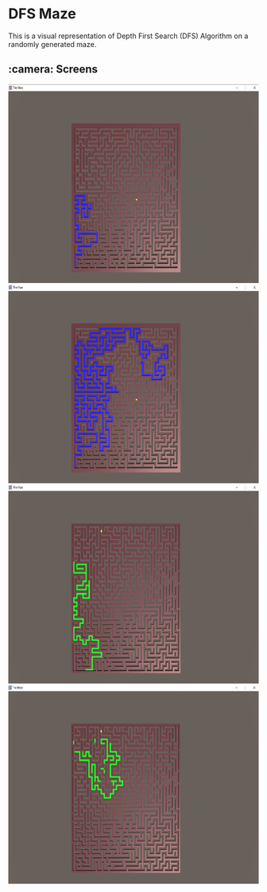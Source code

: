 # DFS Maze

This is a visual representation of Depth First Search (DFS) Algorithm on a randomly generated maze.

<h2>:camera: Screens</h2>

<img src="https://github.com/sabauandrei98/unity3d/blob/master/DFS%20maze/Screens/1.png" height="400" width="850">
<img src="https://github.com/sabauandrei98/unity3d/blob/master/DFS%20maze/Screens/2.png" height="400" width="850">
<img src="https://github.com/sabauandrei98/unity3d/blob/master/DFS%20maze/Screens/3.png" height="400" width="850">
<img src="https://github.com/sabauandrei98/unity3d/blob/master/DFS%20maze/Screens/4.png" height="400" width="850">



